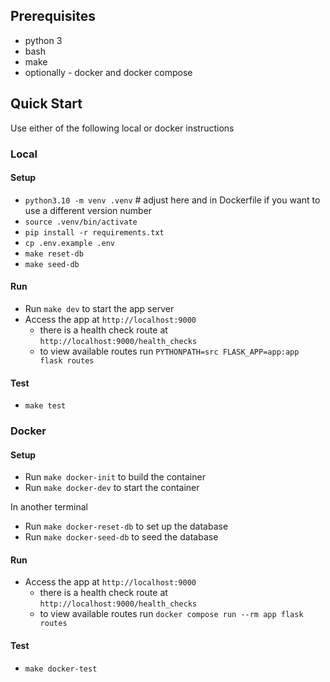 ## Prerequisites

- python 3
- bash
- make
- optionally - docker and docker compose

## Quick Start

Use either of the following local or docker instructions

### Local

#### Setup

- `python3.10 -m venv .venv` # adjust here and in Dockerfile if you want to use a different version number
- `source .venv/bin/activate`
- `pip install -r requirements.txt`
- `cp .env.example .env`
- `make reset-db`
- `make seed-db`

#### Run

- Run `make dev` to start the app server
- Access the app at `http://localhost:9000`
  - there is a health check route at `http://localhost:9000/health_checks`
  - to view available routes run `PYTHONPATH=src FLASK_APP=app:app flask routes`

#### Test

- `make test`

### Docker

#### Setup

- Run `make docker-init` to build the container
- Run `make docker-dev` to start the container

In another terminal

- Run `make docker-reset-db` to set up the database
- Run `make docker-seed-db` to seed the database

#### Run

- Access the app at `http://localhost:9000`
  - there is a health check route at `http://localhost:9000/health_checks`
  - to view available routes run `docker compose run --rm app flask routes`

#### Test

- `make docker-test`

